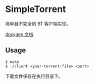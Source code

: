 # SimpleTorrent

简单且不完全的 BT 客户端实现。

[doxygen 文档](http://wonicon.github.io/SimpleTorrent/)

## Usage

```
$ make
$ ./client <your-torrent-file> <port>
```

下载文件保存在执行目录下。
